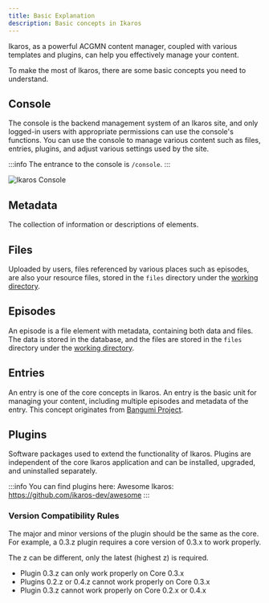 ```yaml
---
title: Basic Explanation
description: Basic concepts in Ikaros
---
```


Ikaros, as a powerful ACGMN content manager, coupled with various templates and plugins, can help you effectively manage your content.

To make the most of Ikaros, there are some basic concepts you need to understand.

## Console

The console is the backend management system of an Ikaros site, and only logged-in users with appropriate permissions can use the console's functions. You can use the console to manage various content such as files, entries, plugins, and adjust various settings used by the site.

:::info
The entrance to the console is `/console`.
:::

![Ikaros Console](/img/user-guide-common/Snipaste_2023-07-30_13-15-30.png)

## Metadata

The collection of information or descriptions of elements.

## Files

Uploaded by users, files referenced by various places such as episodes, are also your resource files, stored in the `files` directory under the [working directory](../getting-started/prepare).

## Episodes

An episode is a file element with metadata, containing both data and files. The data is stored in the database, and the files are stored in the `files` directory under the [working directory](../getting-started/prepare).

## Entries

An entry is one of the core concepts in Ikaros. An entry is the basic unit for managing your content, including multiple episodes and metadata of the entry. This concept originates from [Bangumi Project](https://bgm.tv/).

## Plugins

Software packages used to extend the functionality of Ikaros. Plugins are independent of the core Ikaros application and can be installed, upgraded, and uninstalled separately.

:::info
You can find plugins here: Awesome Ikaros: <https://github.com/ikaros-dev/awesome>
:::

### Version Compatibility Rules

The major and minor versions of the plugin should be the same as the core. For example, a 0.3.z plugin requires a core version of 0.3.x to work properly.

The z can be different, only the latest (highest z) is required.

- Plugin 0.3.z can only work properly on Core 0.3.x
- Plugins 0.2.z or 0.4.z cannot work properly on Core 0.3.x
- Plugin 0.3.z cannot work properly on Core 0.2.x or 0.4.x
